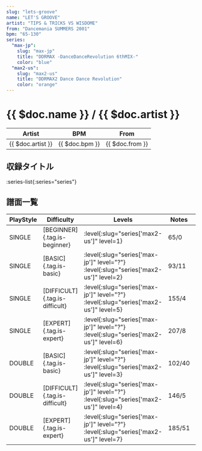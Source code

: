 ```yaml
---
slug: "lets-groove"
name: "LET'S GROOVE"
artist: "TIPS & TRICKS VS WISDOME"
from: "Dancemania SUMMERS 2001"
bpm: "65-130"
series:
  "max-jp":
    slug: "max-jp"
    title: "DDRMAX -DanceDanceRevolution 6thMIX-"
    color: "blue"
  "max2-us":
    slug: "max2-us"
    title: "DDRMAX2 Dance Dance Revolution"
    color: "orange"
---
```


# {{ $doc.name }} / {{ $doc.artist }}

|Artist|BPM|From|
|------|---|----|
|{{ $doc.artist }}|{{ $doc.bpm }}|{{ $doc.from }}|

## 収録タイトル

:series-list{:series="series"}

## 譜面一覧

|PlayStyle|Difficulty|Levels|Notes|Movie|
|---------|----------|------|-----|-----|
|SINGLE|[BEGINNER]{.tag.is-beginner}|:level{:slug="series['max2-us']" level=1}|65/0||
|SINGLE|[BASIC]{.tag.is-basic}|:level{:slug="series['max-jp']" level="?"} :level{:slug="series['max2-us']" level=2}|93/11||
|SINGLE|[DIFFICULT]{.tag.is-difficult}|:level{:slug="series['max-jp']" level="?"} :level{:slug="series['max2-us']" level=5}|155/4||
|SINGLE|[EXPERT]{.tag.is-expert}|:level{:slug="series['max-jp']" level="?"} :level{:slug="series['max2-us']" level=6}|207/8||
|DOUBLE|[BASIC]{.tag.is-basic}|:level{:slug="series['max-jp']" level="?"} :level{:slug="series['max2-us']" level=3}|102/40||
|DOUBLE|[DIFFICULT]{.tag.is-difficult}|:level{:slug="series['max-jp']" level="?"} :level{:slug="series['max2-us']" level=4}|146/5||
|DOUBLE|[EXPERT]{.tag.is-expert}|:level{:slug="series['max-jp']" level="?"} :level{:slug="series['max2-us']" level=7}|185/51||
